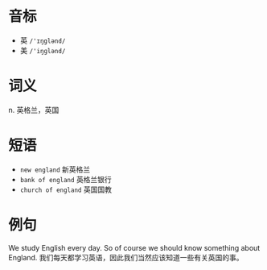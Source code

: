 # 音标

- 英 `/'ɪŋglənd/`
- 美 `/'iŋɡlənd/`

# 词义

n. 英格兰，英国


# 短语

- `new england` 新英格兰
- `bank of england` 英格兰银行
- `church of england` 英国国教

# 例句

We study English every day. So of course we should know something about England.
我们每天都学习英语，因此我们当然应该知道一些有关英国的事。


